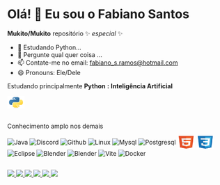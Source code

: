 # Olá! 👋 Eu sou o Fabiano Santos

**Mukito/Mukito** repositório ✨ _especial_ ✨ 

- 🌱 Estudando Python...
- 💬 Pergunte qual quer coisa ...
- 📫 Contate-me no email: fabiano_s.ramos@hotmail.com
- 😄 Pronouns: Ele/Dele 

Estudando principalmente **Python** **:** **Inteligência Artificial**
<div style="display: inline_block">
  <img align="top" alt="Python" height="30" width="40" src="https://raw.githubusercontent.com/devicons/devicon/master/icons/python/python-original.svg">
</div><br>          
          
Conhecimento amplo nos demais
<div style="display: inline_block">
  <img align="center" alt="Java" height="30" width="40" src="https://devicons.railway.app/i/java.svg">
  <img align="center" alt="Discord" height="30" width="40" src="https://devicons.railway.app/i/discord.svg">
  <img align="center" alt="Github" height="30" width="40" src="https://devicons.railway.app/i/github-dark.svg">
  <img align="center" alt="Linux" height="30" width="40" src="https://devicons.railway.app/i/tux.svg">        
  <img align="center" alt="Mysql" height="30" width="40" src="https://devicons.railway.app/i/mysql.svg">
  <img align="center" alt="Postgresql" height="30" width="40" src="https://devicons.railway.app/i/postgresql.svg">
  <img align="center" alt="HTML" height="30" width="40" src="https://raw.githubusercontent.com/devicons/devicon/master/icons/html5/html5-original.svg">
  <img align="center" alt="CSS" height="30" width="40" src="https://raw.githubusercontent.com/devicons/devicon/master/icons/css3/css3-original.svg">
  <img align="center" alt="Eclipse" height="30" width="40" src="https://cdn.jsdelivr.net/gh/devicons/devicon@latest/icons/eclipse/eclipse-original-wordmark.svg">
  <img align="center" alt="Blender" height="30" width="40" src="https://upload.wikimedia.org/wikipedia/commons/thumb/0/0c/Blender_logo_no_text.svg/512px-Blender_logo_no_text.svg.png">
  <img align="center" alt="Blender" height="30" width="40" src="https://avatars.githubusercontent.com/u/59452120?s=200&v=4">
  <img align="center" alt="Vite" height="30" width="40" src="https://devicons.railway.com/i/vitejs.svg">
  <img align="center" alt="Docker" height="40" width="50" src="https://devicons.railway.com/i/docker.svg">
<!--   [Excalidraw](https://avatars.githubusercontent.com/u/59452120?s=200&v=4) -->
<!--   https://upload.wikimedia.org/wikipedia/commons/thumb/0/0c/Blender_logo_no_text.svg/512px-Blender_logo_no_text.svg.png -->
</div>
  
  ##
 
<div> 
  <a href="https://www.youtube.com/channel/UC8_WtWt8UBmJjNppThBcUbw" target="_blank">
    <img src="https://img.shields.io/badge/YouTube-FF0000?style=for-the-badge&logo=youtube&logoColor=white" target="_blank">
  </a>
  <a href="https://www.instagram.com/fabiano100medo?igsh=MWRkYmJsNGtsYXJtag==" target="_blank">
    <img src="https://img.shields.io/badge/-Instagram-%23E4405F?style=for-the-badge&logo=instagram&logoColor=white" target="_blank">
  </a>
  <a href="https://www.twitch.tv/mukitoprograma" target="_blank">
    <img src="https://img.shields.io/badge/Twitch-9146FF?style=for-the-badge&logo=twitch&logoColor=white" target="_blank">
  </a>
  <a href="https://discord.gg/HyKzgcBypA" target="_blank">
    <img src="https://img.shields.io/badge/Discord-7289DA?style=for-the-badge&logo=discord&logoColor=white" target="_blank">
  </a> 
  <a href = "mailto:mukitoprograma@gmail.com">
    <img src="https://img.shields.io/badge/-Gmail-%23333?style=for-the-badge&logo=gmail&logoColor=white" target="_blank">
  </a>
  <a href="https://www.linkedin.com/in/fabiano-santos-014645bb" target="_blank">
    <img src="https://img.shields.io/badge/-LinkedIn-%230077B5?style=for-the-badge&logo=linkedin&logoColor=white" target="_blank">
  </a> 
</div>


<!--![Snake animation](https://github.com/Mukito/Mukito/blob/output/github-contribution-grid-snake.svg)
<img src="https://github.com/LuigiGF/LuigiGF/raw/output/github-contribution-grid-snake.svg" alt="Snake animation" style="max-width: 100%;">

